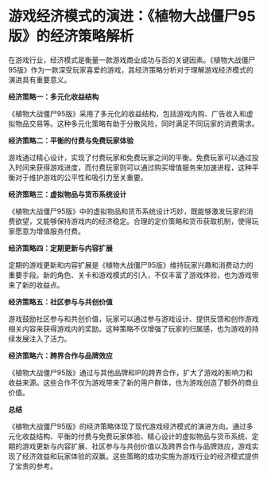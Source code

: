 # 游戏经济模式的演进：《植物大战僵尸95版》的经济策略解析

在游戏行业，经济模式是衡量一款游戏商业成功与否的关键因素。《植物大战僵尸95版》作为一款深受玩家喜爱的游戏，其经济策略分析对于理解游戏经济模式的演进具有重要意义。

**经济策略一：多元化收益结构**

《植物大战僵尸95版》采用了多元化的收益结构，包括游戏内购、广告收入和虚拟物品交易等。这种多元化策略有助于分散风险，同时满足不同玩家的消费需求。

**经济策略二：平衡的付费与免费玩家体验**

游戏通过精心设计，实现了付费玩家和免费玩家之间的平衡。免费玩家可以通过投入时间来获得游戏进度，而付费玩家则可以通过购买增值服务来加速进程，这种平衡对于维护游戏的公平性和吸引力至关重要。

**经济策略三：虚拟物品与货币系统设计**

《植物大战僵尸95版》中的虚拟物品和货币系统设计巧妙，既能够激发玩家的消费欲望，又能够保持游戏内的经济稳定。合理的定价策略和货币获取机制，使得玩家愿意为增值服务付费。

**经济策略四：定期更新与内容扩展**

定期的游戏更新和内容扩展是《植物大战僵尸95版》维持玩家兴趣和消费动力的重要手段。新的角色、关卡和游戏模式的引入，不仅丰富了游戏体验，也为游戏带来了新的收益点。

**经济策略五：社区参与与共创价值**

游戏鼓励社区参与和共创价值，玩家可以通过参与游戏设计、提供反馈和创作游戏相关内容来获得游戏内的奖励。这种策略不仅增强了玩家的归属感，也为游戏的持续发展注入了活力。

**经济策略六：跨界合作与品牌效应**

《植物大战僵尸95版》通过与其他品牌和IP的跨界合作，扩大了游戏的影响力和收益来源。这些合作不仅为游戏带来了新的用户群体，也为游戏创造了额外的商业价值。

**总结**

《植物大战僵尸95版》的经济策略体现了现代游戏经济模式的演进方向。通过多元化收益结构、平衡的付费与免费玩家体验、精心设计的虚拟物品与货币系统、定期的游戏更新与内容扩展、社区参与与共创价值以及跨界合作与品牌效应，游戏实现了经济效益和玩家体验的双赢。这些策略的成功实施为游戏行业的经济模式提供了宝贵的参考。
